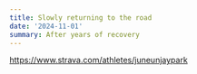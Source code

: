 ```yaml
---
title: Slowly returning to the road
date: '2024-11-01'
summary: After years of recovery
---
```


https://www.strava.com/athletes/juneunjaypark

